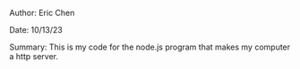 Author: Eric Chen

Date: 10/13/23

Summary: This is my code for the node.js program that makes my computer a http server.
